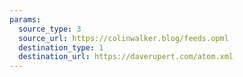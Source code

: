 ```yaml
---
params:
  source_type: 3
  source_url: https://colinwalker.blog/feeds.opml
  destination_type: 1
  destination_url: https://daverupert.com/atom.xml
---
```

